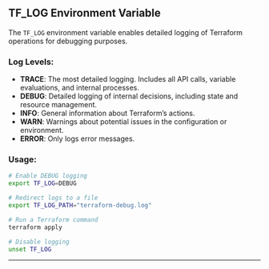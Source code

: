 ## **TF_LOG Environment Variable**
The `TF_LOG` environment variable enables detailed logging of Terraform operations for debugging purposes. 

### Log Levels:
- **TRACE**: The most detailed logging. Includes all API calls, variable evaluations, and internal processes.
- **DEBUG**: Detailed logging of internal decisions, including state and resource management.
- **INFO**: General information about Terraform’s actions.
- **WARN**: Warnings about potential issues in the configuration or environment.
- **ERROR**: Only logs error messages.

### Usage:
```bash
# Enable DEBUG logging
export TF_LOG=DEBUG

# Redirect logs to a file
export TF_LOG_PATH="terraform-debug.log"

# Run a Terraform command
terraform apply

# Disable logging
unset TF_LOG
```

---
